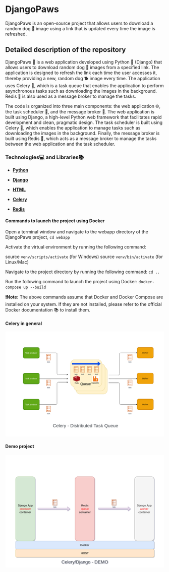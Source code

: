 # DjangoPaws

DjangoPaws is an open-source project that allows users to download a random dog 🐶 image using a link that is updated every time the image is refreshed.

## Detailed description of the repository

DjangoPaws 🐾 is a web application developed using Python 🐍 (Django) that allows users to download random dog 🐶 images from a specified link. The application is designed to refresh the link each time the user accesses it, thereby providing a new, random dog 🐕 image every time. The application uses Celery 🌿, which is a task queue that enables the application to perform asynchronous tasks such as downloading the images in the background. Redis 🚀 is also used as a message broker to manage the tasks.

The code is organized into three main components: the web application 🌐, the task scheduler 📆, and the message broker 📨. The web application is built using Django, a high-level Python web framework that facilitates rapid development and clean, pragmatic design. The task scheduler is built using Celery 🌿, which enables the application to manage tasks such as downloading the images in the background. Finally, the message broker is built using Redis 🚀, which acts as a message broker to manage the tasks between the web application and the task scheduler.

### Technologies💻 and Libraries📚

- **[Python](https://docs.python.org/3/)**

- **[Django](https://docs.djangoproject.com/en/3.2/)**

- **[HTML](https://developer.mozilla.org/en-US/docs/Web/HTML)**

- **[Celery](https://docs.celeryq.dev/en/stable/)**

- **[Redis](https://redis.io/)**

#### Commands to launch the project using Docker

Open a terminal window and navigate to the webapp directory of the DjangoPaws project, `cd webapp`

Activate the virtual environment by running the following command:

source `venv/scripts/activate` (for Windows)
source `venv/bin/activate` (for Linux/Mac)

Navigate to the project directory by running the following command:
`cd ..`

Run the following command to launch the project using Docker:
`docker-compose up --build`

**❗️Note:** The above commands assume that Docker and Docker Compose are installed on your system. If they are not installed, please refer to the official Docker documentation 📚 to install them.

#### Celery in general
![celery at general](./celery_in_general.png)
#### Demo project
![celery at general](./demo_project.png)